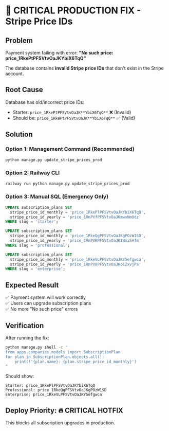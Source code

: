 # 🚨 CRITICAL PRODUCTION FIX - Stripe Price IDs

## Problem
Payment system failing with error: **"No such price: price_1RkePtPFSVtvOaJKYbiX6TqQ"**

The database contains **invalid Stripe price IDs** that don't exist in the Stripe account.

## Root Cause
Database has old/incorrect price IDs:
- Starter: `price_1RkePtPFSVtvOaJK**YbiX6TqQ**` ❌ (Invalid)
- Should be: `price_1RkePtPFSVtvOaJK**YbiX6TqQ**` ✅ (Valid)

## Solution

### Option 1: Management Command (Recommended)
```bash
python manage.py update_stripe_prices_prod
```

### Option 2: Railway CLI
```bash
railway run python manage.py update_stripe_prices_prod
```

### Option 3: Manual SQL (Emergency Only)
```sql
UPDATE subscription_plans SET 
  stripe_price_id_monthly = 'price_1RkePlPFSVtvOaJKYbiX6TqQ',
  stripe_price_id_yearly = 'price_1RnPVfPFSVtvOaJKmwxNmUdz'
WHERE slug = 'starter';

UPDATE subscription_plans SET 
  stripe_price_id_monthly = 'price_1RkeQgPFSVtvOaJKgPOzW1SD',
  stripe_price_id_yearly = 'price_1RnPVRPFSVtvOaJKIWxiSHfm'
WHERE slug = 'professional';

UPDATE subscription_plans SET 
  stripe_price_id_monthly = 'price_1RkeVLPFSVtvOaJKY5efgwca',
  stripe_price_id_yearly = 'price_1RnPV8PFSVtvOaJKoiZxvjPa'
WHERE slug = 'enterprise';
```

## Expected Result
✅ Payment system will work correctly  
✅ Users can upgrade subscription plans  
✅ No more "No such price" errors  

## Verification
After running the fix:
```bash
python manage.py shell -c "
from apps.companies.models import SubscriptionPlan
for plan in SubscriptionPlan.objects.all():
    print(f'{plan.name}: {plan.stripe_price_id_monthly}')
"
```

Should show:
```
Starter: price_1RkePlPFSVtvOaJKYbiX6TqQ
Professional: price_1RkeQgPFSVtvOaJKgPOzW1SD  
Enterprise: price_1RkeVLPFSVtvOaJKY5efgwca
```

## Deploy Priority: 🔥 CRITICAL HOTFIX
This blocks all subscription upgrades in production.